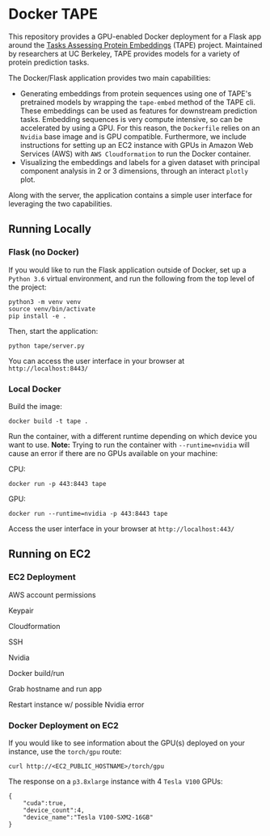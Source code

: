 # Docker TAPE

This repository provides a GPU-enabled Docker deployment for a Flask app around the 
[Tasks Assessing Protein Embeddings](https://github.com/songlab-cal/tape) (TAPE) project. Maintained by researchers
at UC Berkeley, TAPE provides models for a variety of protein prediction tasks.

The Docker/Flask application provides two main capabilities:
* Generating embeddings from protein sequences using one of TAPE's pretrained models by wrapping the `tape-embed`
method of the TAPE cli. These embeddings can be used as features for downstream prediction tasks. Embedding sequences
is very compute intensive, so can be accelerated by using a GPU. For this reason, the `Dockerfile` relies on an
`Nvidia` base image and is GPU compatible. Furthermore, we include instructions for setting up an EC2 instance with
GPUs in Amazon Web Services (AWS) with `AWS Cloudformation` to run the Docker container.
* Visualizing the embeddings and labels for a given dataset with principal component analysis in 2 or 3 dimensions,
through an interact `plotly` plot.

Along with the server, the application contains a simple user interface for leveraging the two capabilities. 

## Running Locally

### Flask (no Docker)

If you would like to run the Flask application outside of Docker, set up a `Python 3.6` virtual environment, and run
the following from the top level of the project:

```
python3 -m venv venv
source venv/bin/activate
pip install -e .
```

Then, start the application:

```
python tape/server.py
```

You can access the user interface in your browser at `http://localhost:8443/`

### Local Docker

Build the image:

```
docker build -t tape .
```

Run the container, with a different runtime depending on which device you want to use. **Note:** Trying to run the
container with `--runtime=nvidia` will cause an error if there are no GPUs available on your machine:

CPU:

```
docker run -p 443:8443 tape
```

GPU:

```
docker run --runtime=nvidia -p 443:8443 tape
```

Access the user interface in your browser at `http://localhost:443/`

## Running on EC2

### EC2 Deployment

AWS account permissions

Keypair

Cloudformation

SSH

Nvidia

Docker build/run

Grab hostname and run app

Restart instance w/ possible Nvidia error

### Docker Deployment on EC2

If you would like to see information about the GPU(s) deployed on your instance, use the `torch/gpu` route:

```
curl http://<EC2_PUBLIC_HOSTNAME>/torch/gpu
```

The response on a `p3.8xlarge` instance with 4 `Tesla V100` GPUs:

```
{
    "cuda":true,
    "device_count":4,
    "device_name":"Tesla V100-SXM2-16GB"
}
```

